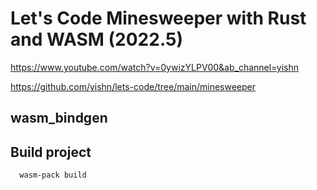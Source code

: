 # Let's Code Minesweeper with Rust and WASM (2022.5)

https://www.youtube.com/watch?v=0ywizYLPV00&ab_channel=yishn

https://github.com/yishn/lets-code/tree/main/minesweeper



## wasm_bindgen




## Build project
```
  wasm-pack build
```